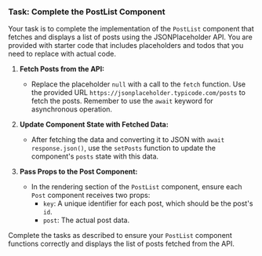 ### Task: Complete the PostList Component

Your task is to complete the implementation of the `PostList` component that fetches and displays a list of posts using the JSONPlaceholder API. You are provided with starter code that includes placeholders and todos that you need to replace with actual code.

1. **Fetch Posts from the API:**

   - Replace the placeholder `null` with a call to the `fetch` function. Use the provided URL `https://jsonplaceholder.typicode.com/posts` to fetch the posts. Remember to use the `await` keyword for asynchronous operation.

2. **Update Component State with Fetched Data:**

   - After fetching the data and converting it to JSON with `await response.json()`, use the `setPosts` function to update the component's `posts` state with this data.

3. **Pass Props to the Post Component:**
   - In the rendering section of the `PostList` component, ensure each `Post` component receives two props:
     - `key`: A unique identifier for each post, which should be the post's `id`.
     - `post`: The actual post data.

Complete the tasks as described to ensure your `PostList` component functions correctly and displays the list of posts fetched from the API.
